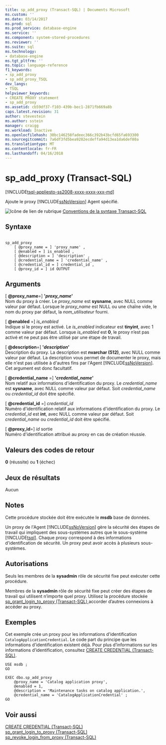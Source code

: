 ```yaml
---
title: sp_add_proxy (Transact-SQL) | Documents Microsoft
ms.custom: ''
ms.date: 03/14/2017
ms.prod: sql
ms.prod_service: database-engine
ms.service: ''
ms.component: system-stored-procedures
ms.reviewer: ''
ms.suite: sql
ms.technology:
- database-engine
ms.tgt_pltfrm: ''
ms.topic: language-reference
f1_keywords:
- sp_add_proxy
- sp_add_proxy_TSQL
dev_langs:
- TSQL
helpviewer_keywords:
- CREATE PROXY statement
- sp_add_proxy
ms.assetid: cb59df37-f103-439b-bec1-2871fb669a8b
caps.latest.revision: 31
author: stevestein
ms.author: sstein
manager: craigg
ms.workload: Inactive
ms.openlocfilehash: 30bc146258fadeec366c392b43bcfd65fa693300
ms.sourcegitcommit: 7a6df3fd5bea9282ecdeffa94d13ea1da6def80a
ms.translationtype: MT
ms.contentlocale: fr-FR
ms.lasthandoff: 04/16/2018
---
```

# <a name="spaddproxy-transact-sql"></a>sp_add_proxy (Transact-SQL)
[!INCLUDE[tsql-appliesto-ss2008-xxxx-xxxx-xxx-md](../../includes/tsql-appliesto-ss2008-xxxx-xxxx-xxx-md.md)]

  Ajoute le proxy [!INCLUDE[ssNoVersion](../../includes/ssnoversion-md.md)] Agent spécifié.  
  
 ![Icône de lien de rubrique](../../database-engine/configure-windows/media/topic-link.gif "Icône lien de rubrique") [Conventions de la syntaxe Transact-SQL](../../t-sql/language-elements/transact-sql-syntax-conventions-transact-sql.md)  
  
## <a name="syntax"></a>Syntaxe  
  
```  
  
sp_add_proxy  
    [ @proxy_name = ] 'proxy_name' ,  
    [ @enabled = ] is_enabled ,  
    [ @description = ] 'description' ,  
    [ @credential_name = ] 'credential_name' ,  
    [ @credential_id = ] credential_id ,  
    [ @proxy_id = ] id OUTPUT   
```  
  
## <a name="arguments"></a>Arguments  
 [ **@proxy_name**=] **'***proxy_name***'**  
 Nom du proxy à créer. Le *proxy_name* est **sysname**, avec NULL comme valeur par défaut. Lorsque le *proxy_name* est NULL ou une chaîne vide, le nom du proxy par défaut, la *nom_utilisateur* fourni.  
  
 [ **@enabled** =] *is_enabled*  
 Indique si le proxy est activé. Le *is_enabled* indicateur est **tinyint**, avec 1 comme valeur par défaut. Lorsque *is_enabled* est **0**, le proxy n’est pas activé et ne peut pas être utilisé par une étape de travail.  
  
 [ **@description**=] **'***description***'**  
 Description du proxy. La description est **nvarchar (512)**, avec NULL comme valeur par défaut. La description vous permet de documenter le proxy, mais elle n'est pas utilisée à d'autres fins par l'Agent [!INCLUDE[ssNoVersion](../../includes/ssnoversion-md.md)]. Cet argument est donc facultatif.  
  
 [ **@credential_name** =] **'***credential_name***'**  
 Nom relatif aux informations d'identification du proxy. Le *credential_name* est **sysname**, avec NULL comme valeur par défaut. Soit *credential_name* ou *credential_id* doit être spécifié.  
  
 [ **@credential_id** =] *credential_id*  
 Numéro d'identification relatif aux informations d'identification du proxy. Le *credential_id* est **int**, avec NULL comme valeur par défaut. Soit *credential_name* ou *credential_id* doit être spécifié.  
  
 [ **@proxy_id**=] *id* sortie  
 Numéro d'identification attribué au proxy en cas de création réussie.  
  
## <a name="return-code-values"></a>Valeurs des codes de retour  
 **0** (réussite) ou **1** (échec)  
  
## <a name="result-sets"></a>Jeux de résultats  
 Aucun  
  
## <a name="remarks"></a>Notes  
 Cette procédure stockée doit être exécutée le **msdb** base de données.  
  
 Un proxy de l'Agent [!INCLUDE[ssNoVersion](../../includes/ssnoversion-md.md)] gère la sécurité des étapes de travail qui impliquent des sous-systèmes autres que le sous-système [!INCLUDE[tsql](../../includes/tsql-md.md)]. Chaque proxy correspond à des informations d'identification de sécurité. Un proxy peut avoir accès à plusieurs sous-systèmes.  
  
## <a name="permissions"></a>Autorisations  
 Seuls les membres de la **sysadmin** rôle de sécurité fixe peut exécuter cette procédure.  
  
 Membres de la **sysadmin** rôle de sécurité fixe peut créer des étapes de travail qui utilisent n’importe quel proxy. Utilisez la procédure stockée [sp_grant_login_to_proxy &#40;Transact-SQL&#41; ](../../relational-databases/system-stored-procedures/sp-grant-login-to-proxy-transact-sql.md) accorder d’autres connexions à accéder au proxy.  
  
## <a name="examples"></a>Exemples  
 Cet exemple crée un proxy pour les informations d'identification `CatalogApplicationCredential`. Le code part du principe que les informations d'identification existent déjà. Pour plus d’informations sur les informations d’identification, consultez [CREATE CREDENTIAL &#40;Transact-SQL&#41;](../../t-sql/statements/create-credential-transact-sql.md).  
  
```  
USE msdb ;  
GO  
  
EXEC dbo.sp_add_proxy  
    @proxy_name = 'Catalog application proxy',  
    @enabled = 1,  
    @description = 'Maintenance tasks on catalog application.',  
    @credential_name = 'CatalogApplicationCredential' ;  
GO  
```  
  
## <a name="see-also"></a>Voir aussi  
 [CREATE CREDENTIAL &#40;Transact-SQL&#41;](../../t-sql/statements/create-credential-transact-sql.md)   
 [sp_grant_login_to_proxy &#40;Transact-SQL&#41;](../../relational-databases/system-stored-procedures/sp-grant-login-to-proxy-transact-sql.md)   
 [sp_revoke_login_from_proxy &#40;Transact-SQL&#41;](../../relational-databases/system-stored-procedures/sp-revoke-login-from-proxy-transact-sql.md)  
  
  
